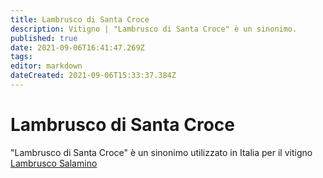 ```yaml
---
title: Lambrusco di Santa Croce
description: Vitigno | "Lambrusco di Santa Croce" è un sinonimo.
published: true
date: 2021-09-06T16:41:47.269Z
tags: 
editor: markdown
dateCreated: 2021-09-06T15:33:37.384Z
---
```


# Lambrusco di Santa Croce
"Lambrusco di Santa Croce" è un sinonimo utilizzato in Italia per il vitigno [Lambrusco Salamino](/vitigni/Italia/lambrusco-salamino)
